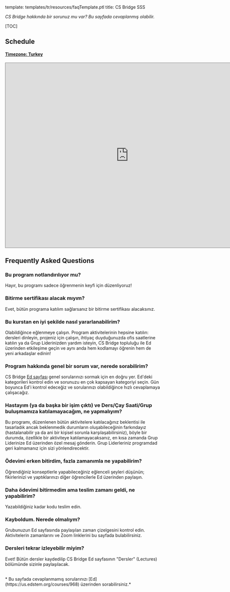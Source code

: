 template: templates/tr/resources/faqTemplate.ptl
title: CS Bridge SSS

*CS Bridge hakkında bir sorunuz mu var? Bu sayfada cevaplanmış olabilir.*

<!-- Table of Contents -->
[TOC]

## Schedule

<div class="panel-group" id="accordion">
  <div class="panel panel-danger">
    <div class="panel-heading">
      <h4 class="panel-title">
        <a data-toggle="collapse" data-parent="#accordion" href="#collapse2">
        Timezone: Turkey</a>
      </h4>
    </div>
    <div id="collapse2" class="panel-collapse collapse in">
      <div class="panel-body">
        <iframe src="https://calendar.google.com/calendar/embed?height=600&amp;wkst=1&amp;bgcolor=%23ffffff&amp;ctz=Europe%2FIstanbul&amp;src=MjA4MGNtNDFqZHZwNDEyMGd0YXBzNHV1MnNAZ3JvdXAuY2FsZW5kYXIuZ29vZ2xlLmNvbQ&amp;color=%23795548&amp;mode=WEEK&amp;hl=tr" style="border:solid 1px #777" width="800" height="600" frameborder="0" scrolling="no"></iframe>
      </div>
    </div>
  </div>
</div>

## Frequently Asked Questions


### Bu program notlandırılıyor mu?

Hayır, bu programı sadece öğrenmenin keyfi için düzenliyoruz!

### Bitirme sertifikası alacak mıyım?

Evet, bütün programa katılım sağlarsanız bir bitirme sertifikası alacaksınız.

### Bu kurstan en iyi şekilde nasıl yararlanabilirim?

Olabildiğince eğlenmeye çalışın. Program aktivitelerinin hepsine katılın: dersleri dinleyin, projeniz için çalışın, ihtiyaç duyduğunuzda ofis saatlerine katılın ya da Grup Liderinizden yardım isteyin, CS Bridge topluluğu ile Ed üzerinden etkileşime geçin ve aynı anda hem kodlamayı öğrenin hem de yeni arkadaşlar edinin!

### Program hakkında genel bir sorum var, nerede sorabilirim?

CS Bridge [Ed sayfası](https://us.edstem.org/courses/968/discussion/) genel sorularınızı sormak için en doğru yer. Ed'deki kategorileri kontrol edin ve sorunuzu en çok kapsayan kategoriyi seçin. Gün boyunca Ed'i kontrol edeceğiz ve sorularınızı olabildiğince hızlı cevaplamaya çalışacağız.

### Hastayım (ya da başka bir işim çıktı) ve Ders/Çay Saati/Grup buluşmamıza katılamayacağım, ne yapmalıyım?

Bu programı, düzenlenen bütün aktivitelere katılacağınız beklentisi ile tasarladık ancak beklenmedik durumların oluşabileceğinin farkındayız (hastalanabilir ya da ani bir kişisel sorunla karşılaşabilirsiniz), böyle bir durumda, özellikle bir aktiviteye katılamayacaksanız, en kısa zamanda Grup Liderinize Ed üzerinden özel mesaj gönderin. Grup Liderleriniz programdad geri kalmamanız için sizi yönlendirecektir. 

### Ödevimi erken bitirdim, fazla zamanımla ne yapabilirim?

Öğrendiğiniz konseptlerle yapabileceğiniz eğlenceli şeyleri düşünün; fikirlerinizi ve yaptıklarınızı diğer öğrencilerle Ed üzerinden paylaşın.

### Daha ödevimi bitirmedim ama teslim zamanı geldi, ne yapabilirim? 

Yazabildiğiniz kadar kodu teslim edin.

### Kayboldum. Nerede olmalıym? 

Grubunuzun Ed sayfasında paylaşılan zaman çizelgesini kontrol edin. Aktivitelerin zamanlarını ve Zoom linklerini bu sayfada bulabilirsiniz.

### Dersleri tekrar izleyebilir miyim?

Evet! Bütün dersler kaydedilip CS Bridge Ed sayfasının "Dersler" (Lectures) bölümünde sizinle paylaşılacak.

<br/>
* Bu sayfada cevaplanmamış sorularınızı [Ed](https://us.edstem.org/courses/968) üzerinden sorabilirsiniz.*
